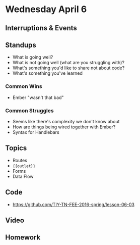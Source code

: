 # Wednesday April 6

## Interruptions & Events

## Standups

* What is going well?
* What is not going well (what are you struggling with)?
* What's something you'd like to share not about code?
* What's something you've learned

### Common Wins

* Ember "wasn't that bad"

### Common Struggles

* Seems like there's complexity we don't know about
* How are things being wired together with Ember?
* Syntax for Handlebars

## Topics

- Routes
- `{{outlet}}`
- Forms
- Data Flow

## Code

* https://github.com/TIY-TN-FEE-2016-spring/lesson-06-03

## Video

## Homework
